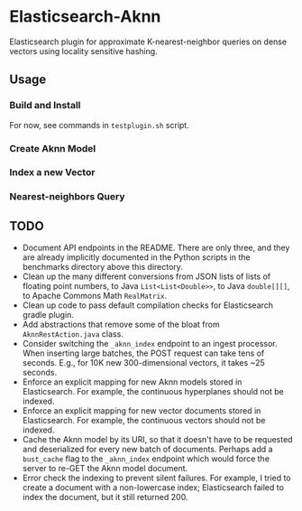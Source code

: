 # Elasticsearch-Aknn

Elasticsearch plugin for approximate K-nearest-neighbor queries on dense vectors using locality sensitive hashing.

## Usage

### Build and Install

For now, see commands in `testplugin.sh` script.

### Create Aknn Model

### Index a new Vector

### Nearest-neighbors Query

## TODO

- Document API endpoints in the README. There are only three, and they are already implicitly documented in the Python scripts in the benchmarks directory above this directory.
- Clean up the many different conversions from JSON lists of lists of floating point numbers, to Java `List<List<Double>>`, to Java `double[][]`, to Apache Commons Math `RealMatrix`.
- Clean up code to pass default compilation checks for Elasticsearch gradle plugin.
- Add abstractions that remove some of the bloat from `AknnRestAction.java` class.
- Consider switching the `_aknn_index` endpoint to an ingest processor. When inserting large batches, the POST request can take tens of seconds. E.g., for 10K new 300-dimensional vectors, it takes ~25 seconds. 
- Enforce an explicit mapping for new Aknn models stored in Elasticsearch. For example, the continuous hyperplanes should not be indexed. 
- Enforce an explicit mapping for new vector documents stored in Elasticsearch. For example, the continuous vectors should not be indexed.
- Cache the Aknn model by its URI, so that it doesn't have to be requested and deserialized for every new batch of documents. Perhaps add a `bust_cache` flag to the `_aknn_index` endpoint which would force the server to re-GET the Aknn model document.
- Error check the indexing to prevent silent failures. For example, I tried to create a document with a non-lowercase index; Elasticsearch failed to index the document, but it still returned 200.
